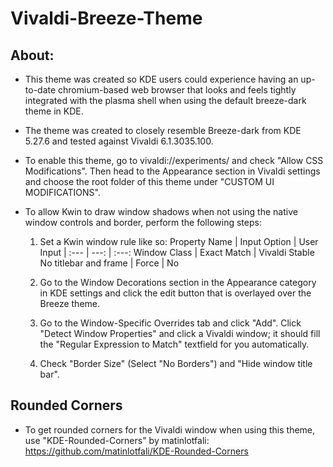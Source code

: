 # Vivaldi-Breeze-Theme

## About:
* This theme was created so KDE users could experience having an up-to-date chromium-based web browser that looks and feels tightly integrated with the plasma shell when using the default breeze-dark theme in KDE.
* The theme was created to closely resemble Breeze-dark from KDE 5.27.6 and tested against Vivaldi 6.1.3035.100.

* To enable this theme, go to vivaldi://experiments/ and check "Allow CSS Modifications". Then head to the Appearance section in Vivaldi settings and choose the root folder of this theme under "CUSTOM UI MODIFICATIONS".

* To allow Kwin to draw window shadows when not using the native window controls and border, perform the following steps:

  1. Set a Kwin window rule like so:
     Property Name | Input Option | User Input 
     | :--- | ---: | :---:
     Window Class  | Exact Match | Vivaldi Stable
     No titlebar and frame  | Force | No
     
  2. Go to the Window Decorations section in the Appearance category in KDE settings and click the edit button that is overlayed over the Breeze theme.
  3. Go to the Window-Specific Overrides tab and click "Add". Click "Detect Window Properties" and click a Vivaldi window; it should fill the "Regular Expression to Match" textfield for you automatically.
  4. Check "Border Size" (Select "No Borders") and "Hide window title bar".


## Rounded Corners
* To get rounded corners for the Vivaldi window when using this theme, use "KDE-Rounded-Corners" by matinlotfali: https://github.com/matinlotfali/KDE-Rounded-Corners
